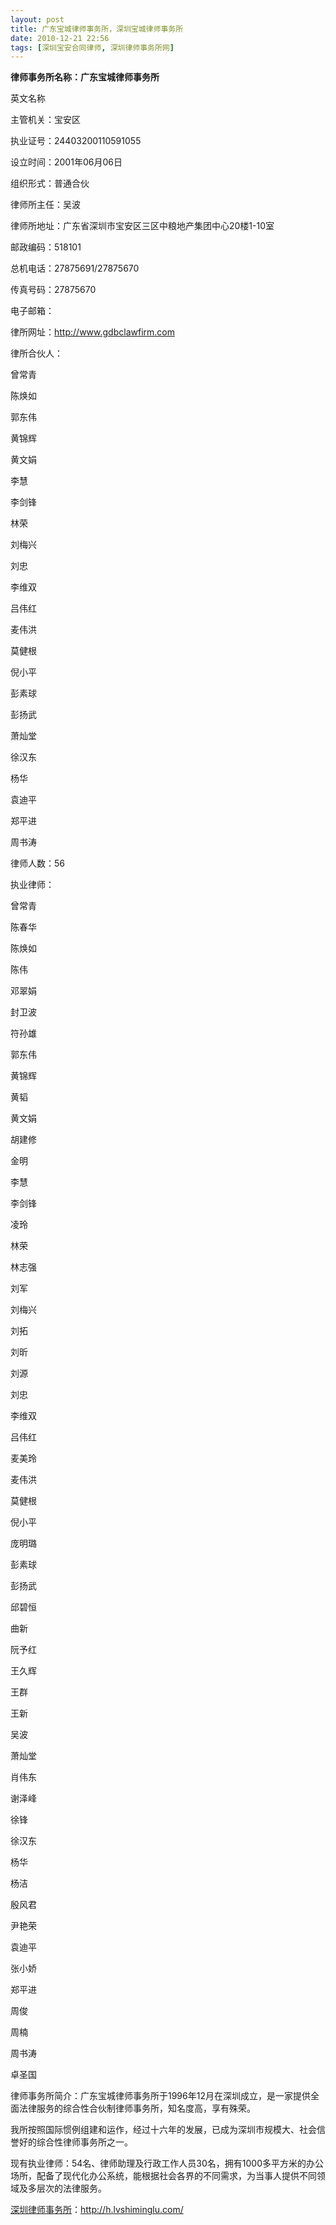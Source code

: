 ```yaml
---
layout: post
title: 广东宝城律师事务所，深圳宝城律师事务所
date: 2010-12-21 22:56
tags: [深圳宝安合同律师, 深圳律师事务所网]
---
```

<strong>律师事务所名称：广东宝城律师事务所</strong>

英文名称

主管机关：宝安区

执业证号：24403200110591055

设立时间：2001年06月06日

组织形式：普通合伙

律师所主任：吴波

律师所地址：广东省深圳市宝安区三区中粮地产集团中心20楼1-10室

邮政编码：518101

总机电话：27875691/27875670

传真号码：27875670

电子邮箱：

律所网址：http://www.gdbclawfirm.com

律所合伙人：

曾常青

陈焕如

郭东伟

黄锦辉

黄文娟

李慧

李剑锋

林荣

刘梅兴

刘忠

李维双

吕伟红

麦伟洪

莫健根

倪小平

彭素球

彭扬武

萧灿堂

徐汉东

杨华

袁迪平

郑平进

周书涛

律师人数：56

执业律师：

曾常青

陈春华

陈焕如

陈伟

邓翠娟

封卫波

符孙雄

郭东伟

黄锦辉

黄韬

黄文娟

胡建修

金明

李慧

李剑锋

凌玲

林荣

林志强

刘军

刘梅兴

刘拓

刘昕

刘源

刘忠

李维双

吕伟红

麦美玲

麦伟洪

莫健根

倪小平

庞明璐

彭素球

彭扬武

邱碧恒

曲新

阮予红

王久辉

王群

王新

吴波

萧灿堂

肖伟东

谢泽峰

徐锋

徐汉东

杨华

杨洁

殷风君

尹艳荣

袁迪平

张小娇

郑平进

周俊

周楠

周书涛

卓圣国

律师事务所简介：广东宝城律师事务所于1996年12月在深圳成立，是一家提供全面法律服务的综合性合伙制律师事务所，知名度高，享有殊荣。

我所按照国际惯例组建和运作，经过十六年的发展，已成为深圳市规模大、社会信誉好的综合性律师事务所之一。

现有执业律师：54名、律师助理及行政工作人员30名，拥有1000多平方米的办公场所，配备了现代化办公系统，能根据社会各界的不同需求，为当事人提供不同领域及多层次的法律服务。



<a href="http://h.lvshiminglu.com/">深圳律师事务所</a>：<a href="http://h.lvshiminglu.com/">http://h.lvshiminglu.com/</a>

